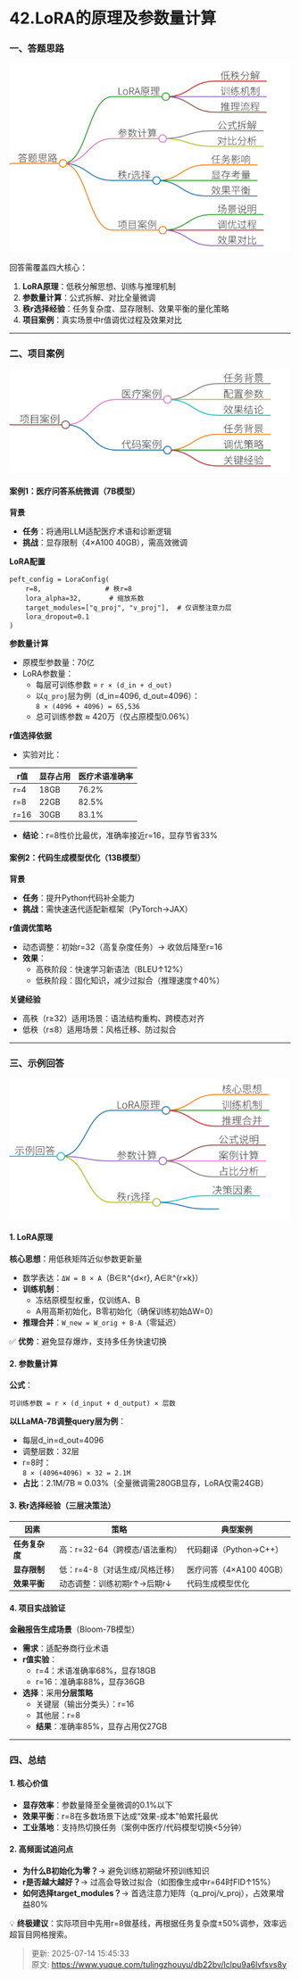 # 42.LoRA的原理及参数量计算

### 一、答题思路
![1751696336190-84ac7e65-9275-4a78-9a10-3aa3c2f7b5bd.png](./img/UYJny9BFjEt4tkbM/1751696336190-84ac7e65-9275-4a78-9a10-3aa3c2f7b5bd-473142.png)

回答需覆盖四大核心：

1. **LoRA原理**：低秩分解思想、训练与推理机制 
2. **参数量计算**：公式拆解、对比全量微调
3. **秩r选择经验**：任务复杂度、显存限制、效果平衡的量化策略
4. **项目案例**：真实场景中r值调优过程及效果对比

---

### 二、项目案例
![1751696349522-d905bab8-f661-485d-bd38-dd474e2d1c75.png](./img/UYJny9BFjEt4tkbM/1751696349522-d905bab8-f661-485d-bd38-dd474e2d1c75-586024.png)

#### 案例1：医疗问答系统微调（7B模型）
**背景**

+ **任务**：将通用LLM适配医疗术语和诊断逻辑
+ **挑战**：显存限制（4×A100 40GB），需高效微调

**LoRA配置**

```plain
peft_config = LoraConfig(  
    r=8,                # 秩r=8  
    lora_alpha=32,       # 缩放系数  
    target_modules=["q_proj", "v_proj"],  # 仅调整注意力层  
    lora_dropout=0.1  
)
```

**参数量计算**

+ 原模型参数量：70亿
+ LoRA参数量： 
    - 每层可训练参数 = `r × (d_in + d_out)`
    - 以`q_proj`层为例（d_in=4096, d_out=4096）：  
`8 × (4096 + 4096) = 65,536`
    - 总可训练参数 ≈ 420万（仅占原模型0.06%）

**r值选择依据**

+ 实验对比： 

| r值 | 显存占用 | 医疗术语准确率 |
| --- | --- | --- |
| r=4 | 18GB | 76.2% |
| r=8 | 22GB | 82.5% |
| r=16 | 30GB | 83.1% |


+ **结论**：r=8性价比最优，准确率接近r=16，显存节省33%

#### 案例2：代码生成模型优化（13B模型）
**背景**

+ **任务**：提升Python代码补全能力
+ **挑战**：需快速迭代适配新框架（PyTorch→JAX）

**r值调优策略**

+ 动态调整：初始r=32（高复杂度任务）→ 收敛后降至r=16
+ **效果**： 
    - 高秩阶段：快速学习新语法（BLEU↑12%）
    - 低秩阶段：固化知识，减少过拟合（推理速度↑40%）

**关键经验**

+ 高秩（r≥32）适用场景：语法结构重构、跨模态对齐
+ 低秩（r≤8）适用场景：风格迁移、防过拟合

---

### 三、示例回答
![1751696368832-5ed65da8-4d64-430d-a23d-c69167d5a780.png](./img/UYJny9BFjEt4tkbM/1751696368832-5ed65da8-4d64-430d-a23d-c69167d5a780-780051.png)

#### 1. LoRA原理
**核心思想**：用低秩矩阵近似参数更新量

+ 数学表达：`ΔW = B × A`（B∈ℝ^{d×r}, A∈ℝ^{r×k}）
+ **训练机制**： 
    - 冻结原模型权重，仅训练A、B 
    - A用高斯初始化，B零初始化（确保训练初始ΔW=0） 
+ **推理合并**：`W_new = W_orig + B·A`（零延迟） 

✅ **优势**：避免显存爆炸，支持多任务快速切换

#### 2. 参数量计算
**公式**：

```plain
可训练参数 = r × (d_input + d_output) × 层数
```

**以LLaMA-7B调整query层为例**：

+ 每层d_in=d_out=4096
+ 调整层数：32层
+ r=8时：  
`8 × (4096+4096) × 32 = 2.1M`
+ **占比**：2.1M/7B ≈ 0.03%（全量微调需280GB显存，LoRA仅需24GB）

#### 3. 秩r选择经验（三层决策法）
| 因素 | 策略 | 典型案例 |
| --- | --- | --- |
| **任务复杂度** | 高：r=32-64（跨模态/语法重构） | 代码翻译（Python→C++） |
| **显存限制** | 低：r=4-8（对话生成/风格迁移） | 医疗问答（4×A100 40GB） |
| **效果平衡** | 动态调整：训练初期r↑→后期r↓ | 代码生成模型优化 |


#### 4. 项目实战验证
**金融报告生成场景**（Bloom-7B模型）

+ **需求**：适配券商行业术语
+ **r值实验**： 
    - r=4：术语准确率68%，显存18GB
    - r=16：准确率88%，显存36GB
+ **选择**：采用**分层策略**
    - 关键层（输出分类头）：r=16
    - 其他层：r=8
    - **结果**：准确率85%，显存占用仅27GB

---

### 四、总结
#### 1. **核心价值**
+ **显存效率**：参数量降至全量微调的0.1%以下
+ **效果平衡**：r=8在多数场景下达成“效果-成本”帕累托最优
+ **工业落地**：支持热切换任务（案例中医疗/代码模型切换<5分钟）

#### 2. **高频面试追问点**
+ **为什么B初始化为零？**→ 避免训练初期破坏预训练知识 
+ **r是否越大越好？**→ 过高会导致过拟合（如图像生成中r=64时FID↑15%）
+ **如何选择target_modules？**→ 首选注意力矩阵（q_proj/v_proj），占效果增益80%

💡 **终极建议**：实际项目中先用r=8做基线，再根据任务复杂度±50%调参，效率远超盲目网格搜索。



> 更新: 2025-07-14 15:45:33  
> 原文: <https://www.yuque.com/tulingzhouyu/db22bv/lclpu9a6lvfsvs8y>